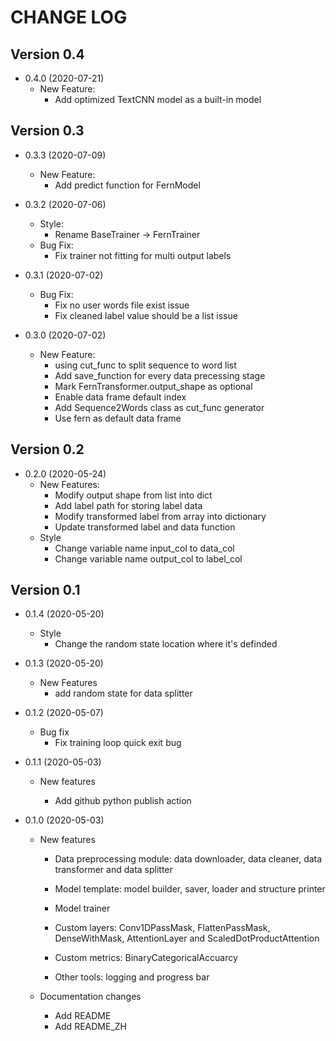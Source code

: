 # CHANGE LOG

## Version 0.4

- 0.4.0 (2020-07-21)
  - New Feature:
    - Add optimized TextCNN model as a built-in model

## Version 0.3

- 0.3.3 (2020-07-09)
  - New Feature:
    - Add predict function for FernModel
    
- 0.3.2 (2020-07-06)
  - Style:
    - Rename BaseTrainer -> FernTrainer
  - Bug Fix:
    - Fix trainer not fitting for multi output labels
 
- 0.3.1 (2020-07-02)
  - Bug Fix:
    - Fix no user words file exist issue
    - Fix cleaned label value should be a list issue
  
- 0.3.0 (2020-07-02)
  - New Feature:
    - using cut_func to split sequence to word list
    - Add save_function for every data precessing stage
    - Mark FernTransformer.output_shape as optional
    - Enable data frame default index
    - Add Sequence2Words class as cut_func generator
    - Use fern as default data frame 

## Version 0.2

- 0.2.0 (2020-05-24)
  - New Features:
    - Modify output shape from list into dict
    - Add label path for storing label data
    - Modify transformed label from array into dictionary
    - Update transformed label and data function
  - Style
    - Change variable name input_col to data_col
    - Change variable name output_col to label_col

## Version 0.1

- 0.1.4 (2020-05-20)
  - Style
    - Change the random state location where it's definded

- 0.1.3 (2020-05-20)
  - New Features
    - add random state for data splitter

- 0.1.2 (2020-05-07)
  - Bug fix
    - Fix training loop quick exit bug

- 0.1.1 (2020-05-03)

  - New features

    - Add github python publish action

- 0.1.0 (2020-05-03)

  - New features

    - Data preprocessing module: data downloader, data cleaner, data transformer and data splitter

    - Model template: model builder, saver, loader and structure printer

    - Model trainer

    - Custom layers: Conv1DPassMask, FlattenPassMask, DenseWithMask, AttentionLayer and ScaledDotProductAttention

    - Custom metrics: BinaryCategoricalAccuarcy

    - Other tools: logging and progress bar

  - Documentation changes

    - Add README 
    - Add README_ZH
    
      

